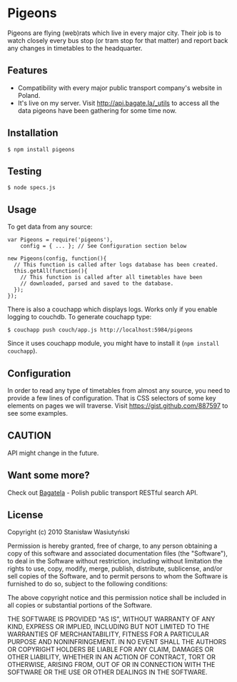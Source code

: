 Pigeons
=======

Pigeons are flying (web)rats which live in every major city. Their job is
to watch closely every bus stop (or tram stop for that matter) and report
back any changes in timetables to the headquarter.

Features
--------

* Compatibility with every major public transport company's website in
Poland.
* It's live on my server. Visit <http://api.bagate.la/_utils> to access all
the data pigeons have been gathering for some time now.

Installation
------------

    $ npm install pigeons

Testing
-------

    $ node specs.js

Usage
-----

To get data from any source:

    var Pigeons = require('pigeons'),
        config = { ... }; // See Configuration section below

    new Pigeons(config, function(){
      // This function is called after logs database has been created.
      this.getAll(function(){
        // This function is called after all timetables have been
        // downloaded, parsed and saved to the database.
      });
    });

There is also a couchapp which displays logs. Works only if you enable
logging to couchdb. To generate couchapp type:

    $ couchapp push couch/app.js http://localhost:5984/pigeons

Since it uses couchapp module, you might have to install it (`npm install
couchapp`).

Configuration
-------------

In order to read any type of timetables from almost any source, you need to
provide a few lines of configuration. That is CSS selectors of some key
elements on pages we will traverse. Visit <https://gist.github.com/887597>
to see some examples.

CAUTION
-------

API might change in the future.

Want some more?
---------------

Check out [Bagatela](https://github.com/stanley/bagatela) - Polish public
transport RESTful search API.

License
-------

Copyright (c) 2010 Stanisław Wasiutyński

Permission is hereby granted, free of charge, to any person obtaining a
copy of this software and associated documentation files (the "Software"),
to deal in the Software without restriction, including without limitation
the rights to use, copy, modify, merge, publish, distribute, sublicense,
and/or sell copies of the Software, and to permit persons to whom the
Software is furnished to do so, subject to the following conditions:

The above copyright notice and this permission notice shall be included in
all copies or substantial portions of the Software.

THE SOFTWARE IS PROVIDED "AS IS", WITHOUT WARRANTY OF ANY KIND, EXPRESS OR
IMPLIED, INCLUDING BUT NOT LIMITED TO THE WARRANTIES OF MERCHANTABILITY,
FITNESS FOR A PARTICULAR PURPOSE AND NONINFRINGEMENT. IN NO EVENT SHALL THE
AUTHORS OR COPYRIGHT HOLDERS BE LIABLE FOR ANY CLAIM, DAMAGES OR OTHER
LIABILITY, WHETHER IN AN ACTION OF CONTRACT, TORT OR OTHERWISE, ARISING
FROM, OUT OF OR IN CONNECTION WITH THE SOFTWARE OR THE USE OR OTHER
DEALINGS IN THE SOFTWARE.
